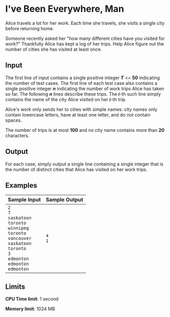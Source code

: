 # I've Been Everywhere, Man

Alice travels a lot for her work. Each time she travels, she visits a single city before returning home. 

Someone recently asked her "how many different cities have you visited for work?" Thankfully Alice has kept a log of her trips. Help Alice figure out the number of cities she has visited at least once.

## Input

The first line of input contains a single positive integer _**T**_ <= **50** indicating the number of test cases. The first line of each test case also contains a single positive integer _**n**_ indicating the number of work trips Alice has taken so far. The following _**n**_ lines describe these trips. The _**i**_-th such line simply contains the name of the city Alice visited on her _**i**_-th trip.

Alice's work only sends her to cities with simple names: city names only contain lowercase letters, have at least one letter, and do not contain spaces.

The number of trips is at most **100** and no city name contains more than **20** characters.

## Output

For each case, simply output a single line containing a single integer that is the number of distinct cities that Alice has visited on her work trips.

## Examples

Sample Input | Sample Output
-|-
`2`<br>`7`<br>`saskatoon`<br>`toronto`<br>`winnipeg`<br>`toronto`<br>`vancouver`<br>`saskatoon`<br>`toronto`<br>`3`<br>`edmonton`<br>`edmonton`<br>`edmonton` | `4`<br>`1`

## Limits

**CPU Time limit**: 1 second

**Memory limit**: 1024 MB
